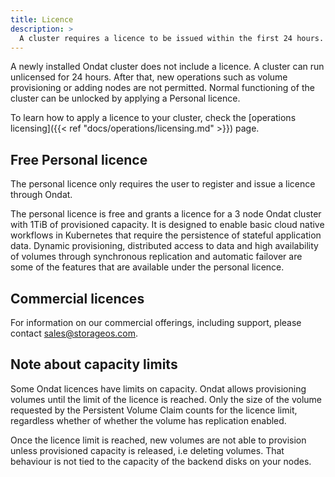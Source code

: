 ```yaml
---
title: Licence
description: >
  A cluster requires a licence to be issued within the first 24 hours.
---
```


A newly installed Ondat cluster does not include a licence. A cluster can
run unlicensed for 24 hours. After that, new operations such as volume
provisioning or adding nodes are not permitted. Normal functioning of the
cluster can be unlocked by applying a Personal licence.

To learn how to apply a licence to your cluster, check the [operations
licensing]({{< ref "docs/operations/licensing.md" >}}) page.

## Free Personal licence

The personal licence only requires the user to register and issue a
licence through Ondat.

The personal licence is free and grants a licence for a 3 node Ondat
cluster with 1TiB of provisioned capacity. It is designed to enable basic cloud
native workflows in Kubernetes that require the persistence of stateful
application data. Dynamic provisioning, distributed access to data and high
availability of volumes through synchronous replication and automatic failover
are some of the features that are available under the personal licence.

## Commercial licences

For information on our commercial offerings, including support, please contact
sales@storageos.com.

## Note about capacity limits

Some Ondat licences have limits on capacity. Ondat allows provisioning
volumes until the limit of the licence is reached. Only the size of the volume
requested by the Persistent Volume Claim counts for the licence limit,
regardless whether of whether the volume has replication enabled.

Once the licence limit is reached, new volumes are not able to provision unless
provisioned capacity is released, i.e deleting volumes. That behaviour is not
tied to the capacity of the backend disks on your nodes.

